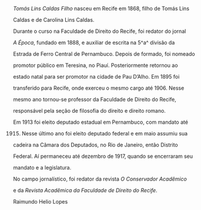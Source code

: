 

*Tomás Lins Caldas Filho* nasceu em Recife em 1868, filho de Tomás Lins

Caldas e de Carolina Lins Caldas.



Durante o curso na Faculdade de Direito do Recife, foi redator do jornal

*A Época*, fundado em 1888, e auxiliar de escrita na 5^a^ divisão da

Estrada de Ferro Central de Pernambuco. Depois de formado, foi nomeado

promotor público em Teresina, no Piauí. Posteriormente retornou ao

estado natal para ser promotor na cidade de Pau D’Alho. Em 1895 foi

transferido para Recife, onde exerceu o mesmo cargo até 1906. Nesse

mesmo ano tornou-se professor da Faculdade de Direito do Recife,

responsável pela seção de filosofia do direito e direito romano.



Em 1913 foi eleito deputado estadual em Pernambuco, com mandato até

1915. Nesse último ano foi eleito deputado federal e em maio assumiu sua

cadeira na Câmara dos Deputados, no Rio de Janeiro, então Distrito

Federal. Aí permaneceu até dezembro de 1917, quando se encerraram seu

mandato e a legislatura.



No campo jornalístico, foi redator da revista *O Conservador Acadêmico*

e da *Revista Acadêmica da Faculdade de Direito do Recife*.



Raimundo Helio Lopes



